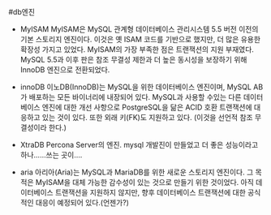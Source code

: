 #db엔진


- MyISAM
MyISAM은 MySQL 관계형 데이터베이스 관리시스템 5.5 버전 이전의 기본 스토리지 엔진이다. 
이것은 옛 ISAM 코드를 기반으로 했지만, 더 많은 유용한 확장성 가지고 있었다. 
MyISAM의 가장 부족한 점은 트랜잭션의 지원 부재였다.
MySQL 5.5과 이후 판은 참조 무결성 제한과 더 높은 동시성을 보장하기 위해 InnoDB 엔진으로 전환되었다.

- innoDB
이노DB(InnoDB)는 MySQL을 위한 데이터베이스 엔진이며, MySQL AB가 배포하는 모든 바이너리에 내장되어 있다.
MySQL과 사용할 수있는 다른 데이터베이스 엔진에 대한 개선 사항으로 PostgreSQL을 닮은 ACID 호환 트랜잭션에 대응하고 있는 
것이 있다. 또한 외래 키(FK)도 지원하고 있다. (이것을 선언적 참조 무결성이라 한다.)


- XtraDB
Percona Server의 엔진. mysql 개발진이 만들었고 더 좋은 성능이라고 하나......쓰는 곳이....


- aria
아리아(Aria)는 MySQL과 MariaDB를 위한 새로운 스토리지 엔진이다. 
그 목적은 MyISAM을 대체 가능한 감수성이 있는 것으로 만들기 위한 것이었다. 
아직 데이터베이스 트랜잭션을 지원하지 않지만, 향후 데이터베이스 트랜잭션에 대한 공식적인 대응이 예정되어 있다.(언젠가?)
